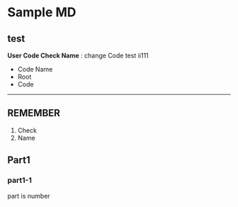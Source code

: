 # Sample MD

## test
**User Code Check Name** : change Code test ii111

- Code Name
- Root
- Code
  
---
## REMEMBER
1. Check
2. Name

## Part1
### part1-1
part is number
